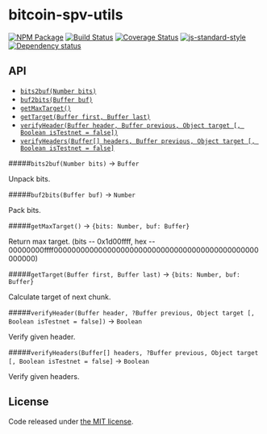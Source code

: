 # bitcoin-spv-utils

[![NPM Package](https://img.shields.io/npm/v/bitcoin-spv-utils.svg?style=flat-square)](https://www.npmjs.org/package/bitcoin-spv-utils)
[![Build Status](https://img.shields.io/travis/fanatid/bitcoin-spv-utils.svg?branch=master&style=flat-square)](https://travis-ci.org/fanatid/bitcoin-spv-utils)
[![Coverage Status](https://img.shields.io/coveralls/fanatid/bitcoin-spv-utils.svg?style=flat-square)](https://coveralls.io/r/fanatid/bitcoin-spv-utils)
[![js-standard-style](https://img.shields.io/badge/code%20style-standard-brightgreen.svg?style=flat-square)](https://github.com/feross/standard)
[![Dependency status](https://img.shields.io/david/fanatid/bitcoin-spv-utils.svg?style=flat-square)](https://david-dm.org/fanatid/bitcoin-spv-utils#info=dependencies)

## API

  - [`bits2buf(Number bits)`](#)
  - [`buf2bits(Buffer buf)`](#)
  - [`getMaxTarget()`](#)
  - [`getTarget(Buffer first, Buffer last)`](#)
  - [`verifyHeader(Buffer header, Buffer previous, Object target [, Boolean isTestnet = false])`](#)
  - [`verifyHeaders(Buffer[] headers, Buffer previous, Object target [, Boolean isTestnet = false]`](#)

#####`bits2buf(Number bits)` -> `Buffer`

Unpack bits.

#####`buf2bits(Buffer buf)` -> `Number`

Pack bits.

#####`getMaxTarget()` -> `{bits: Number, buf: Buffer}`

Return max target. (bits -- 0x1d00ffff, hex -- 00000000ffff0000000000000000000000000000000000000000000000000000)

#####`getTarget(Buffer first, Buffer last)` -> `{bits: Number, buf: Buffer}`

Calculate target of next chunk.

#####`verifyHeader(Buffer header, ?Buffer previous, Object target [, Boolean isTestnet = false])` -> `Boolean`

Verify given header.

#####`verifyHeaders(Buffer[] headers, ?Buffer previous, Object target [, Boolean isTestnet = false]` -> `Boolean`

Verify given headers.

## License

Code released under [the MIT license](LICENSE).
